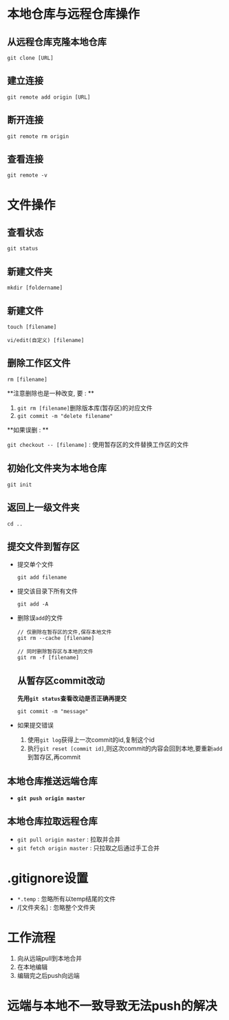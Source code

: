 # 本地仓库与远程仓库操作

## 从远程仓库克隆本地仓库

```
git clone [URL]
```

## 建立连接

```
git remote add origin [URL]
```

## 断开连接

```
git remote rm origin
```

## 查看连接

```
git remote -v
```

# 文件操作

## 查看状态

```
git status
```

## 新建文件夹

```
mkdir [foldername]
```

## 新建文件

``` 
touch [filename]
```

```
vi/edit(自定义) [filename]
```

## 删除工作区文件

```
rm [filename]
```

**注意删除也是一种改变, 要 : **

1. `git rm [filename]`删除版本库(暂存区)的对应文件
2. `git commit -m "delete filename"`

**如果误删 : **

`git checkout -- [filename]` : 使用暂存区的文件替换工作区的文件

## 初始化文件夹为本地仓库

```
git init
```

## 返回上一级文件夹

```
cd ..
```

## 提交文件到暂存区

* 提交单个文件

  ```
  git add filename
  ```

* 提交该目录下所有文件

  ```
  git add -A
  ```

* 删除误`add`的文件

  ```
  // 仅删除在暂存区的文件,保存本地文件
  git rm --cache [filename]
  
  // 同时删除暂存区与本地的文件
  git rm -f [filename]
  ```

  ## 从暂存区commit改动

  **先用`git status`查看改动是否正确再提交**

  ```
  git commit -m "message"
  ```

* 如果提交错误

  1. 使用`git log`获得上一次commit的id,复制这个id
  2. 执行`git reset [commit id]`,则这次commit的内容会回到本地,要重新`add`到暂存区,再commit

## 本地仓库推送远端仓库

* **`git push origin master`**

## 本地仓库拉取远程仓库

* `git pull origin master` : 拉取并合并
* `git fetch origin master` : 只拉取之后通过手工合并

# .gitignore设置

* `*.temp` : 忽略所有以temp结尾的文件
* /[文件夹名] : 忽略整个文件夹

# 工作流程

1. 向从远端pull到本地合并
2. 在本地编辑
3. 编辑完之后push向远端

# 远端与本地不一致导致无法push的解决

